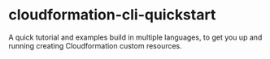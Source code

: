 # cloudformation-cli-quickstart
A quick tutorial and examples build in multiple languages, to get you up and running creating  Cloudformation custom resources.
